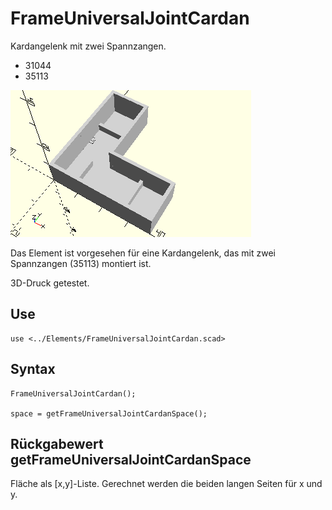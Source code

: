 # FrameUniversalJointCardan
Kardangelenk mit zwei Spannzangen.
- 31044
- 35113

![FrameUniversalJointCardan](../../images/FrameUniversalJointCardan.png)

Das Element ist vorgesehen für eine Kardangelenk, das mit zwei Spannzangen (35113) montiert ist.

3D-Druck getestet.

## Use
```
use <../Elements/FrameUniversalJointCardan.scad>
```

## Syntax
```
FrameUniversalJointCardan();

space = getFrameUniversalJointCardanSpace();
```

## Rückgabewert getFrameUniversalJointCardanSpace
Fläche als \[x,y]-Liste. Gerechnet werden die beiden langen Seiten für x und y.
